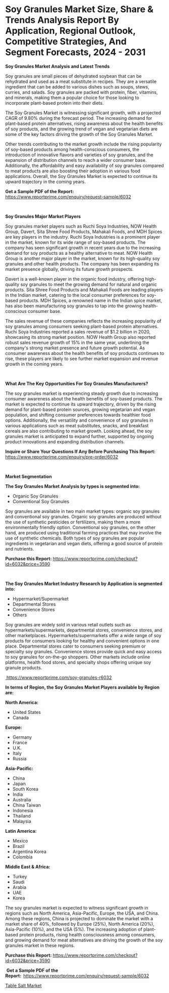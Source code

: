 <p><h1>Soy Granules Market Size, Share & Trends Analysis Report By Application, Regional Outlook, Competitive Strategies, And Segment Forecasts, 2024 - 2031</h1></p><p><strong>Soy Granules Market Analysis and Latest Trends</strong></p>
<p><p>Soy granules are small pieces of dehydrated soybean that can be rehydrated and used as a meat substitute in recipes. They are a versatile ingredient that can be added to various dishes such as soups, stews, curries, and salads. Soy granules are packed with protein, fiber, vitamins, and minerals, making them a popular choice for those looking to incorporate plant-based protein into their diets.</p><p>The Soy Granules Market is witnessing significant growth, with a projected CAGR of 9.80% during the forecast period. The increasing demand for plant-based protein alternatives, rising awareness about the health benefits of soy products, and the growing trend of vegan and vegetarian diets are some of the key factors driving the growth of the Soy Granules Market.</p><p>Other trends contributing to the market growth include the rising popularity of soy-based products among health-conscious consumers, the introduction of innovative flavors and varieties of soy granules, and the expansion of distribution channels to reach a wider consumer base. Additionally, the affordability and easy availability of soy granules compared to meat products are also boosting their adoption in various food applications. Overall, the Soy Granules Market is expected to continue its upward trajectory in the coming years.</p></p>
<p><strong>Get a Sample PDF of the Report:&nbsp;</strong> <a href="https://www.reportprime.com/enquiry/request-sample/6032">https://www.reportprime.com/enquiry/request-sample/6032</a></p>
<p>&nbsp;</p>
<p><strong>Soy Granules Major Market Players</strong></p>
<p><p>Soy granules market players such as Ruchi Soya Industries, NOW Health Group, Davert, Sita Shree Food Products, Mahakali Foods, and MDH Spices are key players in the industry. Ruchi Soya Industries is a prominent player in the market, known for its wide range of soy-based products. The company has seen significant growth in recent years due to the increasing demand for soy products as a healthy alternative to meat. NOW Health Group is another major player in the market, known for its high-quality soy granules and other health products. The company has been expanding its market presence globally, driving its future growth prospects.</p><p>Davert is a well-known player in the organic food industry, offering high-quality soy granules to meet the growing demand for natural and organic products. Sita Shree Food Products and Mahakali Foods are leading players in the Indian market, catering to the local consumer preferences for soy-based products. MDH Spices, a renowned name in the Indian spice market, has also been manufacturing soy granules to tap into the growing health-conscious consumer base.</p><p>The sales revenue of these companies reflects the increasing popularity of soy granules among consumers seeking plant-based protein alternatives. Ruchi Soya Industries reported a sales revenue of $1.2 billion in 2020, showcasing its strong market position. NOW Health Group also reported robust sales revenue growth of 15% in the same year, underlining the company's strong market presence and future growth potential. As consumer awareness about the health benefits of soy products continues to rise, these players are likely to see further market expansion and revenue growth in the coming years.</p></p>
<p>&nbsp;</p>
<p><strong>What Are The Key Opportunities For Soy Granules Manufacturers?</strong></p>
<p><p>The soy granules market is experiencing steady growth due to increasing consumer awareness about the health benefits of soy-based products. The market is expected to continue its upward trajectory, driven by the rising demand for plant-based protein sources, growing vegetarian and vegan population, and shifting consumer preferences towards healthier food options. Additionally, the versatility and convenience of soy granules in various applications such as meat substitutes, snacks, and breakfast cereals are also contributing to market growth. Looking ahead, the soy granules market is anticipated to expand further, supported by ongoing product innovations and expanding distribution channels.</p></p>
<p><strong>Inquire or Share Your Questions If Any Before Purchasing This Report:</strong> <a href="https://www.reportprime.com/enquiry/pre-order/6032">https://www.reportprime.com/enquiry/pre-order/6032</a></p>
<p>&nbsp;</p>
<p><strong>Market Segmentation</strong></p>
<p><strong>The Soy Granules Market Analysis by types is segmented into:</strong></p>
<p><ul><li>Organic Soy Granules</li><li>Conventional Soy Granules</li></ul></p>
<p><p>Soy granules are available in two main market types: organic soy granules and conventional soy granules. Organic soy granules are produced without the use of synthetic pesticides or fertilizers, making them a more environmentally friendly option. Conventional soy granules, on the other hand, are produced using traditional farming practices that may involve the use of synthetic chemicals. Both types of soy granules are popular ingredients in vegetarian and vegan diets, offering a good source of protein and nutrients.</p></p>
<p><strong>Purchase this Report:&nbsp;</strong><a href="https://www.reportprime.com/checkout?id=6032&price=3590">https://www.reportprime.com/checkout?id=6032&price=3590</a></p>
<p>&nbsp;</p>
<p><strong>The Soy Granules Market Industry Research by Application is segmented into:</strong></p>
<p><ul><li>Hypermarket/Supermarket</li><li>Departmental Stores</li><li>Convenience Stores</li><li>Others</li></ul></p>
<p><p>Soy granules are widely sold in various retail outlets such as hypermarkets/supermarkets, departmental stores, convenience stores, and other marketplaces. Hypermarkets/supermarkets offer a wide range of soy products for consumers looking for healthy and convenient options in one place. Departmental stores cater to consumers seeking premium or specialty soy granules. Convenience stores provide quick and easy access to soy granules for on-the-go shoppers. Other markets include online platforms, health food stores, and specialty shops offering unique soy granule products.</p></p>
<p><a href="https://www.reportprime.com/soy-granules-r6032">&nbsp;https://www.reportprime.com/soy-granules-r6032</a></p>
<p><strong>In terms of Region, the Soy Granules Market Players available by Region are:</strong></p>
<p>
    <p> <strong> North America: </strong>
        <ul>
            <li>United States</li>
            <li>Canada</li>
        </ul>
        </p> 
    <p> <strong> Europe: </strong>
        <ul>
            <li>Germany</li>
            <li>France</li>
            <li>U.K.</li>
            <li>Italy</li>
            <li>Russia</li>
        </ul>
        </p> 
    <p> <strong> Asia-Pacific: </strong>
        <ul>
            <li>China</li>
            <li>Japan</li>
            <li>South Korea</li>
            <li>India</li>
            <li>Australia</li>
            <li>China Taiwan</li>
            <li>Indonesia</li>
            <li>Thailand</li>
            <li>Malaysia</li>
        </ul>
        </p> 
    <p> <strong> Latin America: </strong>
        <ul>
            <li>Mexico</li>
            <li>Brazil</li>
            <li>Argentina Korea</li>
            <li>Colombia</li>
        </ul>
        </p> 
    <p> <strong> Middle East & Africa: </strong>
        <ul>
            <li>Turkey</li>
            <li>Saudi</li>
            <li>Arabia</li>
            <li>UAE</li>
            <li>Korea</li>
        </ul>
    </p>
    </p>
<p><p>The soy granules market is expected to witness significant growth in regions such as North America, Asia-Pacific, Europe, the USA, and China. Among these regions, China is projected to dominate the market with a market share of 40%, followed by Europe (25%), North America (20%), Asia-Pacific (10%), and the USA (5%). The increasing adoption of plant-based protein products, rising health consciousness among consumers, and growing demand for meat alternatives are driving the growth of the soy granules market in these regions.</p></p>
<p><strong>Purchase this Report: </strong><a href="https://www.reportprime.com/checkout?id=6032&price=3590">https://www.reportprime.com/checkout?id=6032&price=3590</a></p>
<p>&nbsp;<strong>Get a Sample PDF of the Report:&nbsp;&nbsp;</strong><a href="https://www.reportprime.com/enquiry/request-sample/6032">https://www.reportprime.com/enquiry/request-sample/6032</a></p>
<p><strong></strong></p>
<p><p><a href="https://github.com/vimar16th/Market-Research-Report-List-6/blob/main/table-salt-market.md">Table Salt Market</a></p></p>